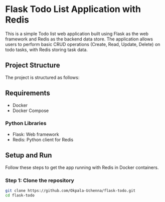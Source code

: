 # Flask Todo List Application with Redis

This is a simple Todo list web application built using Flask as the web framework and Redis as the backend data store. The application allows users to perform basic CRUD operations (Create, Read, Update, Delete) on todo tasks, with Redis storing task data.

## Project Structure

The project is structured as follows:



## Requirements

- Docker
- Docker Compose

### Python Libraries

- Flask: Web framework
- Redis: Python client for Redis

## Setup and Run

Follow these steps to get the app running with Redis in Docker containers.

### Step 1: Clone the repository

```bash
git clone https://github.com/Okpala-Uchenna/flask-todo.git
cd flask-todo
